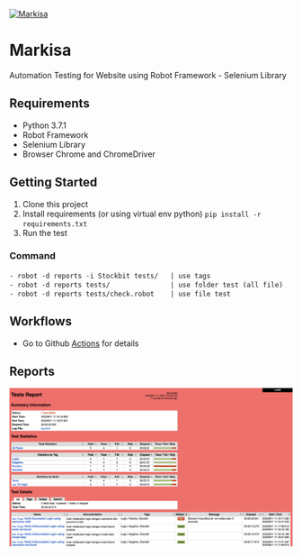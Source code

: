 [![Markisa](https://github.com/damarmustikoaji/markisa/actions/workflows/main.yml/badge.svg?branch=master)](https://github.com/damarmustikoaji/markisa/actions/workflows/main.yml)

# Markisa
Automation Testing for Website using Robot Framework - Selenium Library

## Requirements
- Python 3.7.1
- Robot Framework
- Selenium Library
- Browser Chrome and ChromeDriver

## Getting Started
1. Clone this project
2. Install requirements (or using virtual env python) `pip install -r requirements.txt`
3. Run the test

### Command

``` 
- robot -d reports -i Stockbit tests/   | use tags
- robot -d reports tests/               | use folder test (all file)
- robot -d reports tests/check.robot    | use file test
```

## Workflows
- Go to Github [Actions](https://github.com/damarmustikoaji/markisa/actions) for details

## Reports

![Screen Shot 2022-07-10 at 21 38 30](./resources/report.png)
